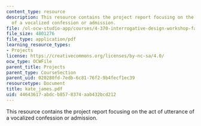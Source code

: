 ```yaml
---
content_type: resource
description: This resource contains the project report focusing on the act of utterance
  of a vocalized confession or admission.
file: /ol-ocw-studio-app/courses/4-370-interrogative-design-workshop-fall-2005/44643617abdcb8578374aab432bcd212_kate_james.pdf
file_size: 4801276
file_type: application/pdf
learning_resource_types:
- Projects
license: https://creativecommons.org/licenses/by-nc-sa/4.0/
ocw_type: OCWFile
parent_title: Projects
parent_type: CourseSection
parent_uid: 020280fd-7edb-6c81-76f2-9b4fecf1ec39
resourcetype: Document
title: kate_james.pdf
uid: 44643617-abdc-b857-8374-aab432bcd212
---
```

This resource contains the project report focusing on the act of utterance of a vocalized confession or admission.